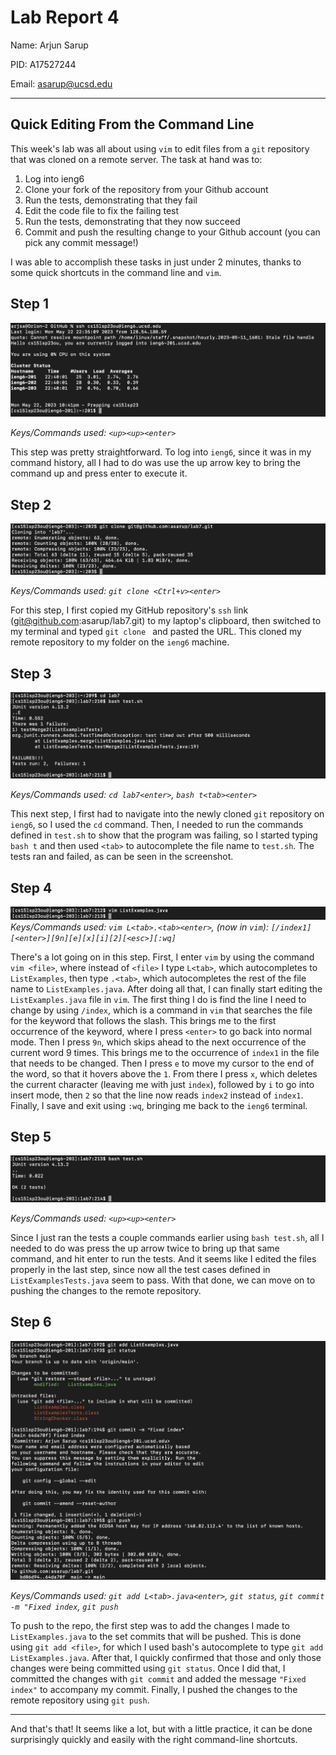 # Lab Report 4
Name: Arjun Sarup

PID: A17527244

Email: asarup@ucsd.edu

---

## Quick Editing From the Command Line

This week's lab was all about using `vim` to edit files from a `git` repository that was cloned on a remote server. The task at hand was to:

1. Log into ieng6
2. Clone your fork of the repository from your Github account
3. Run the tests, demonstrating that they fail
4. Edit the code file to fix the failing test
5. Run the tests, demonstrating that they now succeed
6. Commit and push the resulting change to your Github account (you can pick any commit message!)

I was able to accomplish these tasks in just under 2 minutes, thanks to some quick shortcuts in the command line and `vim`.


## Step 1

![Logging into `ieng6`](step1.png)

*Keys/Commands used: `<up><up><enter>`*

This step was pretty straightforward. To log into `ieng6`, since it was in my command history, all I had to do was use the up arrow key to bring the command up and press enter to execute it.


## Step 2

![Cloning repository](step2.png)

*Keys/Commands used: `git clone <Ctrl+v><enter>`*

For this step, I first copied my GitHub repository's `ssh` link (git@github.com:asarup/lab7.git) to my laptop's clipboard, then switched to my terminal and typed `git clone ` and pasted the URL. This cloned my remote repository to my folder on the `ieng6` machine. 


## Step 3

![Failing tests](step3.png)

*Keys/Commands used: `cd lab7<enter>`, `bash t<tab><enter>`*

This next step, I first had to navigate into the newly cloned `git` repository on `ieng6`, so I used the `cd` command. Then, I needed to run the commands defined in `test.sh` to show that the program was failing, so I started typing `bash t` and then used `<tab>` to autocomplete the file name to `test.sh`. The tests ran and failed, as can be seen in the screenshot.


## Step 4

![Editing in `vim`](step4.png)
*Keys/Commands used: `vim L<tab>.<tab><enter>`, (now in `vim`): `[/index1][<enter>][9n][e][x][i][2][<esc>][:wq]`*

There's a lot going on in this step. First, I enter `vim` by using the command `vim <file>`, where instead of `<file>` I type `L<tab>`, which autocompletes to `ListExamples`, then type `.<tab>`, which autocompletes the rest of the file name to `ListExamples.java`. After doing all that, I can finally start editing the `ListExamples.java` file in `vim`. The first thing I do is find the line I need to change by using `/index`, which is a command in `vim` that searches the file for the keyword that follows the slash. This brings me to the first occurrence of the keyword, where I press `<enter>` to go back into normal mode. Then I press `9n`, which skips ahead to the next occurrence of the current word 9 times. This brings me to the occurrence of `index1` in the file that needs to be changed. Then I press `e` to move my cursor to the end of the word, so that it hovers above the `1`. From there I press `x`, which deletes the current character (leaving me with just `index`), followed by `i` to go into insert mode, then `2` so that the line now reads `index2` instead of `index1`. Finally, I save and exit using `:wq`, bringing me back to the `ieng6` terminal.


## Step 5

![Passing tests](step5.png)

*Keys/Commands used: `<up><up><enter>`*

Since I just ran the tests a couple commands earlier using `bash test.sh`, all I needed to do was press the up arrow twice to bring up that same command, and hit enter to run the tests. And it seems like I edited the files properly in the last step, since now all the test cases defined in `ListExamplesTests.java` seem to pass. With that done, we can move on to pushing the changes to the remote repository.


## Step 6

![Pushing to repo](step6.png)

*Keys/Commands used: `git add L<tab>.java<enter>`, `git status`, `git commit -m "Fixed index`, `git push`*

To push to the repo, the first step was to add the changes I made to `ListExamples.java` to the set commits that will be pushed. This is done using `git add <file>`, for which I used bash's autocomplete to type `git add ListExamples.java`. After that, I quickly confirmed that those and only those changes were being committed using `git status`. Once I did that, I committed the changes with `git commit` and added the message `"Fixed index"` to accompany my commit. Finally, I pushed the changes to the remote repository using `git push`.

---

And that's that! It seems like a lot, but with a little practice, it can be done surprisingly quickly and easily with the right command-line shortcuts.


